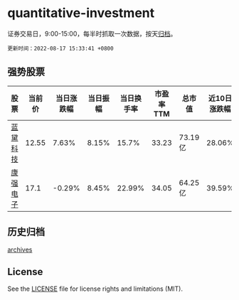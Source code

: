 # quantitative-investment

证券交易日，9:00-15:00，每半时抓取一次数据，按天[归档](archives)。

`更新时间：2022-08-17 15:33:41 +0800`

## 强势股票

|股票|当前价|当日涨跌幅|当日振幅|当日换手率|市盈率TTM|总市值|近10日涨跌幅|
|----|----|----|----|----|----|----|----|
|[蓝黛科技](https://xueqiu.com/S/SZ002765)|12.55|7.63%|8.15%|15.7%|33.23|73.19亿|28.06%|
|[康强电子](https://xueqiu.com/S/SZ002119)|17.1|-0.29%|8.45%|22.99%|34.05|64.25亿|39.59%|

## 历史归档

[archives](archives)

## License

See the [LICENSE](LICENSE) file for license rights and limitations (MIT).
